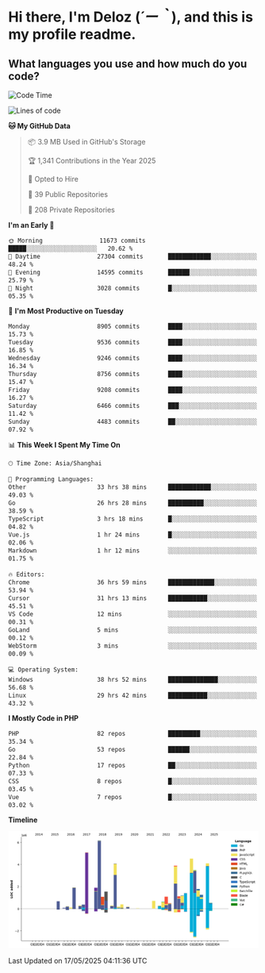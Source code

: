 # **Hi there, I'm Deloz (*´ー｀*), and this is my profile readme.**

## **What languages you use and how much do you code?**

<!--START_SECTION:waka-->
![Code Time](http://img.shields.io/badge/Code%20Time-6%2C388%20hrs%2059%20mins-blue)

![Lines of code](https://img.shields.io/badge/From%20Hello%20World%20I%27ve%20Written-50.9%20million%20lines%20of%20code-blue)

**🐱 My GitHub Data** 

> 📦 3.9 MB Used in GitHub's Storage 
 > 
> 🏆 1,341 Contributions in the Year 2025
 > 
> 💼 Opted to Hire
 > 
> 📜 39 Public Repositories 
 > 
> 🔑 208 Private Repositories 
 > 
**I'm an Early 🐤** 

```text
🌞 Morning                11673 commits       █████░░░░░░░░░░░░░░░░░░░░   20.62 % 
🌆 Daytime                27304 commits       ████████████░░░░░░░░░░░░░   48.24 % 
🌃 Evening                14595 commits       ██████░░░░░░░░░░░░░░░░░░░   25.79 % 
🌙 Night                  3028 commits        █░░░░░░░░░░░░░░░░░░░░░░░░   05.35 % 
```
📅 **I'm Most Productive on Tuesday** 

```text
Monday                   8905 commits        ████░░░░░░░░░░░░░░░░░░░░░   15.73 % 
Tuesday                  9536 commits        ████░░░░░░░░░░░░░░░░░░░░░   16.85 % 
Wednesday                9246 commits        ████░░░░░░░░░░░░░░░░░░░░░   16.34 % 
Thursday                 8756 commits        ████░░░░░░░░░░░░░░░░░░░░░   15.47 % 
Friday                   9208 commits        ████░░░░░░░░░░░░░░░░░░░░░   16.27 % 
Saturday                 6466 commits        ███░░░░░░░░░░░░░░░░░░░░░░   11.42 % 
Sunday                   4483 commits        ██░░░░░░░░░░░░░░░░░░░░░░░   07.92 % 
```


📊 **This Week I Spent My Time On** 

```text
🕑︎ Time Zone: Asia/Shanghai

💬 Programming Languages: 
Other                    33 hrs 38 mins      ████████████░░░░░░░░░░░░░   49.03 % 
Go                       26 hrs 28 mins      ██████████░░░░░░░░░░░░░░░   38.59 % 
TypeScript               3 hrs 18 mins       █░░░░░░░░░░░░░░░░░░░░░░░░   04.82 % 
Vue.js                   1 hr 24 mins        █░░░░░░░░░░░░░░░░░░░░░░░░   02.06 % 
Markdown                 1 hr 12 mins        ░░░░░░░░░░░░░░░░░░░░░░░░░   01.75 % 

🔥 Editors: 
Chrome                   36 hrs 59 mins      █████████████░░░░░░░░░░░░   53.94 % 
Cursor                   31 hrs 13 mins      ███████████░░░░░░░░░░░░░░   45.51 % 
VS Code                  12 mins             ░░░░░░░░░░░░░░░░░░░░░░░░░   00.31 % 
GoLand                   5 mins              ░░░░░░░░░░░░░░░░░░░░░░░░░   00.12 % 
WebStorm                 3 mins              ░░░░░░░░░░░░░░░░░░░░░░░░░   00.09 % 

💻 Operating System: 
Windows                  38 hrs 52 mins      ██████████████░░░░░░░░░░░   56.68 % 
Linux                    29 hrs 42 mins      ███████████░░░░░░░░░░░░░░   43.32 % 
```

**I Mostly Code in PHP** 

```text
PHP                      82 repos            █████████░░░░░░░░░░░░░░░░   35.34 % 
Go                       53 repos            ██████░░░░░░░░░░░░░░░░░░░   22.84 % 
Python                   17 repos            ██░░░░░░░░░░░░░░░░░░░░░░░   07.33 % 
CSS                      8 repos             █░░░░░░░░░░░░░░░░░░░░░░░░   03.45 % 
Vue                      7 repos             █░░░░░░░░░░░░░░░░░░░░░░░░   03.02 % 
```



**Timeline**

![Lines of Code chart](https://raw.githubusercontent.com/deloz/deloz/main/assets/bar_graph.png)


 Last Updated on 17/05/2025 04:11:36 UTC
<!--END_SECTION:waka-->

